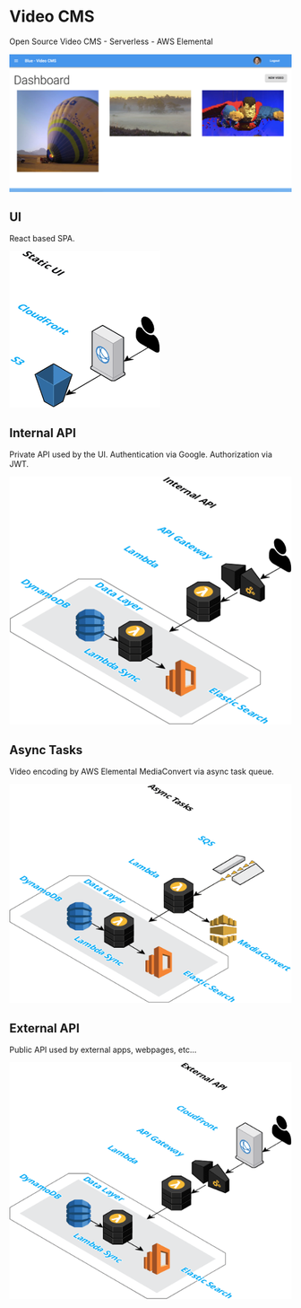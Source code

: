 # Video CMS
Open Source Video CMS - Serverless - AWS Elemental

[![](ScreenShot.png)](ScreenShot.png)

## UI
React based SPA.

[![](VideoCMS-UI.png)](VideoCMS-UI.png)

## Internal API
Private API used by the UI.  Authentication via Google.  Authorization via JWT.

[![](VideoCMS-InternalAPI.png)](VideoCMS-InternalAPI.png)

## Async Tasks
Video encoding by AWS Elemental MediaConvert via async task queue.

[![](VideoCMS-Tasks.png)](VideoCMS-Tasks.png)

## External API
Public API used by external apps, webpages, etc...

[![](VideoCMS-ExternalAPI.png)](VideoCMS-ExternalAPI.png)